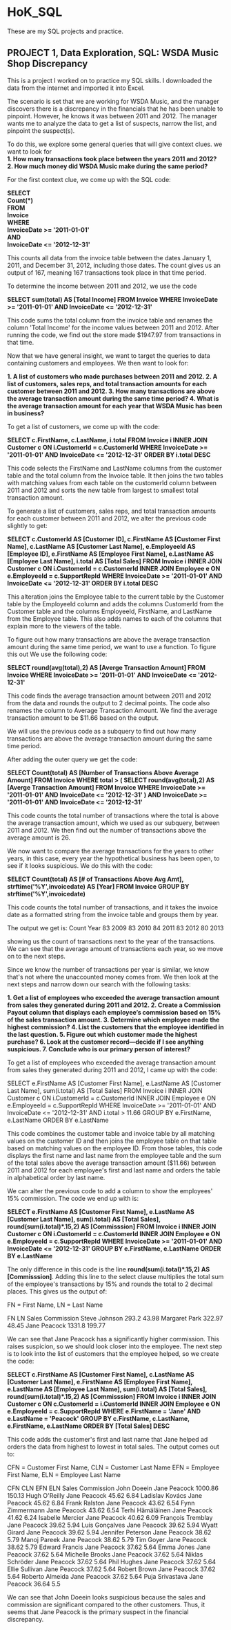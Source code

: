 # HoK_SQL
These are my SQL projects and practice.

## PROJECT 1, Data Exploration, SQL: WSDA Music Shop Discrepancy

This is a project I worked on to practice my SQL skills. I downloaded the data from the internet and imported it into Excel.  

The scenario is set that we are working for WSDA Music, and the manager discovers there is a discrepancy in the financials that he has been unable to pinpoint. However, he knows it was between 2011 and 2012. The manager wants me to analyze the data to get a list of suspects, narrow the list, and pinpoint the suspect(s).  

To do this, we explore some general queries that will give context clues. we want to look for  
**1. How many transactions took place between the years 2011 and 2012?  
2. How much money did WSDA Music make during the same period?**  
  
For the first context clue, we come up with the SQL code:  
  
**SELECT  
	Count(*)  
FROM  
	Invoice  
WHERE  
	InvoiceDate >= '2011-01-01'   
AND  
	InvoiceDate <= '2012-12-31'**  
  
This counts all data from the invoice table between the dates January 1, 2011, and December 31, 2012, including those dates. The count gives us an output of 167, meaning 167 transactions took place in that time period.  

To determine the income between 2011 and 2012, we use the code  

**SELECT
	sum(total) AS \[Total Income\]
FROM
	Invoice
WHERE
	InvoiceDate >= '2011-01-01' 
AND
	InvoiceDate <= '2012-12-31'**

This code sums the total column from the invoice table and renames the column 'Total Income' for the income values between 2011 and 2012. After running the code, we find out the store made $1947.97 from transactions in that time.

Now that we have general insight, we want to target the queries to data containing customers and employees. We then want to look for:

**1. A list of customers who made purchases between 2011 and 2012.
2. A list of customers, sales reps, and total transaction amounts for each customer 
between 2011 and 2012.
3. How many transactions are above the average transaction amount during the same 
time period?
4. What is the average transaction amount for each year that WSDA Music has been 
in business?**

To get a list of customers, we come up with the code:

**SELECT
	c.FirstName,
	c.LastName,
	i.total
FROM
	Invoice i
INNER JOIN
	Customer c
ON i.CustomerId = c.CustomerId
WHERE
	InvoiceDate >= '2011-01-01' 
AND
	InvoiceDate <= '2012-12-31'
ORDER BY
	i.total DESC**

This code selects the FirstName and LastName columns from the customer table and the total column from the Invoice table. It then joins the two tables with matching values from each table on the customerId column between 2011 and 2012 and sorts the new table from largest to smallest total transaction amount.


To generate a list of customers, sales reps, and total transaction amounts for each customer 
between 2011 and 2012, we alter the previous code slightly to get:

**SELECT
	c.CustomerId AS \[Customer ID\],
	c.FirstName AS \[Customer First Name\],
	c.LastName AS \[Customer Last Name\],
	e.EmployeeId AS \[Employee ID\],
	e.FirstName AS \[Employee First Name\],
	e.LastName AS \[Employee Last Name\],
	i.total AS \[Total Sales\]
FROM
	Invoice i
INNER JOIN
	Customer c
ON i.CustomerId = c.CustomerId
INNER JOIN
	Employee e
ON e.EmployeeId = c.SupportRepId
WHERE
	InvoiceDate >= '2011-01-01' 
AND
	InvoiceDate <= '2012-12-31'
ORDER BY
	i.total DESC**

This alteration joins the Employee table to the current table by the Customer table by the EmployeeId column and adds the columns CustomerId from the Customer table and the columns EmployeeId, FirstName, and LastName from the Employee table. This also adds names to each of the columns that explain more to the viewers of the table.

To figure out how many transactions are above the average transaction amount during the same 
time period, we want to use a function. To figure this out We use the following code:

**SELECT
	round(avg(total),2) AS \[Averge Transaction Amount\]
FROM
	Invoice
WHERE
	InvoiceDate >= '2011-01-01' 
AND
	InvoiceDate <= '2012-12-31'**

This code finds the average transaction amount between 2011 and 2012 from the data and rounds the output to 2 decimal points. The code also renames the column to Average Transaction Amount.
We find the average transaction amount to be $11.66 based on the output.

We will use the previous code as a subquery to find out how many transactions are above the average transaction amount during the same time period.

After adding the outer query we get the code:

**SELECT
	Count(total) AS [Number of Transactions Above Average Amount]
FROM
	Invoice
WHERE
	total > 
 (
	SELECT
		round(avg(total),2) AS [Averge Transaction Amount]
	FROM
		Invoice
	WHERE
		InvoiceDate >= '2011-01-01' 
	AND
		InvoiceDate <= '2012-12-31'
		)
AND
	InvoiceDate >= '2011-01-01' 
AND
	InvoiceDate <= '2012-12-31'**

This code counts the total number of transactions where the total is above the average transaction amount, which we used as our subquery, between 2011 and 2012. We then find out the number of transactions above the average amount is 26.
 

We now want to compare the average transactions for the years to other years, in this case, every year the hypothetical business has been open, to see if it looks suspicious. We do this with the code:

**SELECT
	Count(total) AS \[# of Transactions Above Avg Amt\],
	strftime('%Y',invoicedate) AS \[Year\]
FROM
	Invoice
GROUP BY
	strftime('%Y',invoicedate)**

This code counts the total number of transactions, and it takes the invoice date as a formatted string from the invoice table and groups them by year.

The output we get is:
Count Year
83	  2009
83	  2010
84	  2011
83	  2012
80	  2013

showing us the count of transactions next to the year of the transactions. We can see that the average amount of transactions each year, so we move on to the next steps.


Since we know the number of transactions per year is similar, we know that's not where the unaccounted money comes from. We then look at the next steps and narrow down our search with the following tasks:

**1. Get a list of employees who exceeded the average transaction amount from sales they 
generated during 2011 and 2012.
2. Create a Commission Payout column that displays each employee’s commission 
based on 15% of the sales transaction amount.
3. Determine which employee made the highest commission?
4. List the customers that the employee identified in the last question.
5. Figure out which customer made the highest purchase?
6. Look at the customer record—decide if I see anything suspicious.
7. Conclude who is our primary person of interest?**

To get a list of employees who exceeded the average transaction amount from sales they 
generated during 2011 and 2012, I came up with the code:

SELECT 
	e.FirstName AS \[Customer First Name\],
	e.LastName AS \[Customer Last Name\],
	sum(i.total) AS \[Total Sales\]
FROM
	Invoice i
INNER JOIN
	Customer c
ON i.CustomerId = c.CustomerId
INNER JOIN
	Employee e
ON e.EmployeeId = c.SupportRepId
WHERE
	InvoiceDate >= '2011-01-01' 
AND
	InvoiceDate <= '2012-12-31'
AND
	i.total > 11.66
GROUP BY
	e.FirstName,
	e.LastName
ORDER BY e.LastName

This code combines the customer table and invoice table by all matching values on the customer ID and then joins the employee table on that table based on matching values on the employee ID. From those tables, this code displays the first name and last name from the employee table and the sum of the total sales above the average transaction amount ($11.66) between 2011 and 2012 for each employee's first and last name and orders the table in alphabetical order by last name. 

We can alter the previous code to add a column to show the employees' 15% commission. The code we end up with is:

**SELECT 
	e.FirstName AS \[Customer First Name\],
	e.LastName AS \[Customer Last Name\],
	sum(i.total) AS \[Total Sales\],
	round(sum(i.total)*.15,2) AS \[Commisssion\]
FROM
	Invoice i
INNER JOIN
	Customer c
ON i.CustomerId = c.CustomerId
INNER JOIN
	Employee e
ON e.EmployeeId = c.SupportRepId
WHERE
	InvoiceDate >= '2011-01-01' 
AND
	InvoiceDate <= '2012-12-31'
GROUP BY
	e.FirstName,
	e.LastName
ORDER BY e.LastName**

The only difference in this code is the line **round(sum(i.total)*.15,2) AS \[Commisssion\]**. Adding this line to the select clause multiplies the total sum of the employee's transactions by 15% and rounds the total to 2 decimal places. This gives us the output of:

FN = First Name, LN = Last Name

FN        LN      Sales   Commission
Steve	    Johnson	293.2	  43.98
Margaret	Park  	322.97	48.45
Jane	    Peacock	1331.8	199.77

We can see that Jane Peacock has a significantly higher commission. This raises suspicion, so we should look closer into the employee. The next step is to look into the list of customers that the employee helped, so we create the code:

**SELECT
	c.FirstName AS \[Customer First Name\],
	c.LastName AS \[Customer Last Name\],
	e.FirstName AS \[Employee First Name\],
	e.LastName AS \[Employee Last Name\],
	sum(i.total) AS \[Total Sales\],
	round(sum(i.total)*.15,2) AS \[Commisssion\]
FROM 
	Invoice i
INNER JOIN
	Customer c
ON c.CustomerId = i.CustomerId
INNER JOIN
	Employee e
ON e.EmployeeId = c.SupportRepId
WHERE 
	e.FirstName = 'Jane'
AND
	e.LastName = 'Peacock'
GROUP BY
	c.FirstName,
	c.LastName,
	e.FirstName,
	e.LastName
ORDER BY \[Total Sales\] DESC**

This code adds the customer's first and last name that Jane helped ad orders the data from highest to lowest in total sales. The output comes out to:

CFN = Customer First Name, CLN = Customer Last Name
EFN = Employee First Name, ELN = Employee Last Name

CFN       CLN         EFN   ELN     Sales   Commission
John	    Doeein     	Jane	Peacock	1000.86	150.13
Hugh	    O'Reilly	  Jane	Peacock	45.62	6.84
Ladislav	Kovács	    Jane	Peacock	45.62	6.84
Frank     Ralston	    Jane	Peacock	43.62	6.54
Fynn	    Zimmermann  Jane	Peacock	43.62	6.54
Terhi	    Hämäläinen	Jane	Peacock	41.62	6.24
Isabelle  Mercier    	Jane	Peacock	40.62	6.09
François  Tremblay	  Jane	Peacock	39.62	5.94
Luís      Gonçalves	  Jane	Peacock	39.62	5.94
Wyatt	    Girard	    Jane	Peacock	39.62	5.94
Jennifer  Peterson	  Jane	Peacock	38.62	5.79
Manoj	    Pareek	    Jane	Peacock	38.62	5.79
Tim	      Goyer	      Jane	Peacock	38.62	5.79
Edward	  Francis	    Jane	Peacock	37.62	5.64
Emma	    Jones      	Jane	Peacock	37.62	5.64
Michelle  Brooks	    Jane	Peacock	37.62	5.64
Niklas    Schröder	  Jane	Peacock	37.62	5.64
Phil      Hughes	    Jane	Peacock	37.62	5.64
Ellie	    Sullivan	  Jane	Peacock	37.62	5.64
Robert    Brown	      Jane	Peacock	37.62	5.64
Roberto  	Almeida	    Jane	Peacock	37.62	5.64
Puja	    Srivastava  Jane	Peacock	36.64	5.5

We can see that John Doeein looks suspicious because the sales and commission are significant compared to the other customers. Thus, it seems that Jane Peacock is the primary suspect in the financial discrepancy.
